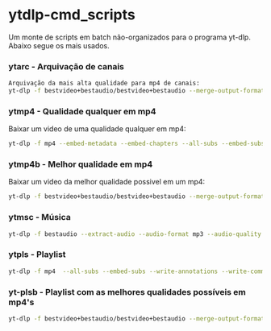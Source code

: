 # ytdlp-cmd_scripts
 Um monte de scripts em batch não-organizados para o programa yt-dlp. Abaixo segue os mais usados.
### ytarc - Arquivação de canais
```sh
Arquivação da mais alta qualidade para mp4 de canais:
yt-dlp -f bestvideo+bestaudio/bestvideo+bestaudio --merge-output-format mp4  --all-subs --embed-subs --write-annotations --write-comments --embed-thumbnail --write-thumbnail --embed-metadata --embed-chapters --write-description --write-info-json -o "%(uploader)s/%(title)s[%(upload_date)s][url_or_id_is - %(id)s].%(ext)s" %link%
```
### ytmp4 - Qualidade qualquer em mp4
Baixar um video de uma qualidade qualquer em mp4:
```sh
yt-dlp -f mp4 --embed-metadata --embed-chapters --all-subs --embed-subs --embed-thumbnail -o "%(title)s [%(upload_date)s] [%(id)s].%(ext)s" %link%
 ```
### ytmp4b - Melhor qualidade em mp4
Baixar um video da melhor qualidade possivel em um mp4:
```sh
yt-dlp -f bestvideo+bestaudio/bestvideo+bestaudio --merge-output-format mp4 --embed-thumbnail --embed-metadata --embed-chapters --all-subs --embed-subs -o "%(title)s [%(upload_date)s] [%(id)s].%(ext)s" %link%
```
### ytmsc - Música
```sh
yt-dlp -f bestaudio --extract-audio --audio-format mp3 --audio-quality 192k --embed-metadata --embed-thumbnail --write-thumbnail -o "%(uploader)s/%(playlist_title)s/%(playlist_index)s-%(title)s.%(ext)s" %link%
```
### ytpls - Playlist
```sh
yt-dlp -f mp4  --all-subs --embed-subs --write-annotations --write-comments --embed-thumbnail --write-thumbnail --embed-metadata --embed-chapters --write-description --write-info-json -o "%(playlist_title)s/%(playlist_index)s-%(title)s[%(upload_date)s][url_or_id_is - %(id)s].%(ext)s" %link%
```
### yt-plsb - Playlist com as melhores qualidades possíveis em mp4's
```sh
yt-dlp -f bestvideo+bestaudio/bestvideo+bestaudio --merge-output-format mp4  --all-subs --embed-subs --write-annotations --write-comments --embed-thumbnail --write-thumbnail --embed-metadata --embed-chapters --write-description --write-info-json -o "%(playlist_title)s/%(playlist_index)s-%(title)s[%(upload_date)s][url_or_id_is - %(id)s].%(ext)s" %link%
```
